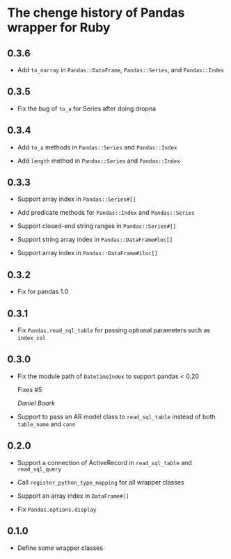 # The chenge history of Pandas wrapper for Ruby

## 0.3.6

* Add `to_narray` in `Pandas::DataFrame`, `Pandas::Series`, and `Pandas::Index`

## 0.3.5

* Fix the bug of `to_a` for Series after doing dropna

## 0.3.4

* Add `to_a` methods in `Pandas::Series` and `Pandas::Index`

* Add `length` method in `Pandas::Series` and `Pandas::Index`

## 0.3.3

* Support array index in `Pandas::Series#[]`

* Add predicate methods for `Pandas::Index` and `Pandas::Series`

* Support closed-end string ranges in `Pandas::Series#[]`

* Support string array index in `Pandas::DataFrame#loc[]`

* Support array index in `Pandas::DataFrame#iloc[]`

## 0.3.2

* Fix for pandas 1.0

## 0.3.1

* Fix `Pandas.read_sql_table` for passing optional parameters such as `index_col`

## 0.3.0

* Fix the module path of `DatetimeIndex` to support pandas < 0.20

  Fixes #5

  *Daniel Baark*

* Support to pass an AR model class to `read_sql_table` instead of both `table_name` and `conn`

## 0.2.0

* Support a connection of ActiveRecord in `read_sql_table` and `read_sql_query`

* Call `register_python_type_mapping` for all wrapper classes

* Support an array index in `DataFrame#[]`

* Fix `Pandas.options.display`

## 0.1.0

* Define some wrapper classes
